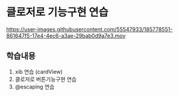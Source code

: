 # 클로저로 기능구현 연습

https://user-images.githubusercontent.com/55547933/185778551-861647f5-17e4-4ec6-a3ae-29bab0d9a7e3.mov

## 학습내용
1. xib 연습 (cardView)
2. 클로저로 버튼기능구현 연습
3. @escaping  연습
